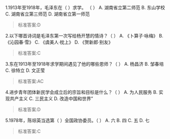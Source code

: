 1.1913年至1918年，毛泽东在（ ）求学。 （ ）
  A. 湖南省立第二师范  B. 东山学校  C. 湖南省立第三师范  D. 湖南省立第一师范
>标准答案:D
 
2.以下哪首诗词是毛泽东第一次写给杨开慧的情诗？（ ）
  A. 《卜算子·咏梅》  B. 《沁园春·雪》  C. 《虞美人·枕上》  D. 《贺新郎·别友》
>标准答案:C
 
3.东在1913年至1918年求学期间遇见了他的哪些恩师？（ ）
  A. 杨昌济  B. 邹春培  C. 徐特立  D. 文正莹
>标准答案:AC
 
4.进步青年团体新民学会成立后的宗旨和目标是什么？（ ）
  A. 为人民服务  B. 实现共产主义  C. 三民主义   D. 改造中国和世界”
>标准答案:D
 
5.1978年，陈琮英当选第（  ）全国政协委员。（ ）
  A. 六  B. 四  C. 五  D. 七
>标准答案:C
 
